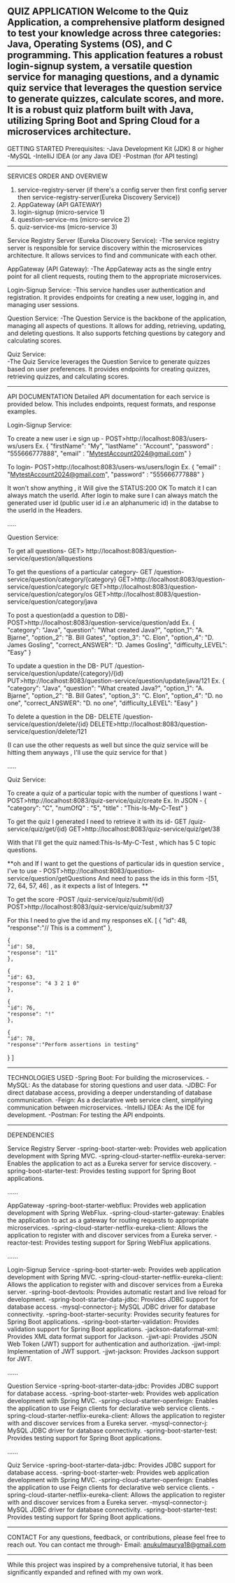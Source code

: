 QUIZ APPLICATION
Welcome to the Quiz Application, a comprehensive platform designed to test your knowledge across three categories: Java, Operating Systems (OS), and C programming. 
This application features a robust login-signup system, a versatile question service for managing questions, and a dynamic quiz service that leverages the question service to generate quizzes, calculate scores, and more.
It is a robust quiz platform built with Java, utilizing Spring Boot and Spring Cloud for a microservices architecture. 
------------------------------------------------------------------------------------------------------------------------------------------------------------------------------------------------------------------------------------

GETTING STARTED
Prerequisites:
-Java Development Kit (JDK) 8 or higher
-MySQL
-IntelliJ IDEA (or any Java IDE)
-Postman (for API testing)


------------------------------------------------------------------------------------------------------------------------------------------------------------------------------------------------------------------------------------

SERVICES ORDER AND OVERVIEW

1. service-registry-server (if there's a config server then first config server then service-registry-server(Eureka Discovery Service))
2. AppGateway (API GATEWAY)
3. login-signup (micro-service 1)
4. question-service-ms (micro-service 2)
5. quiz-service-ms (micro-service 3)


Service Registry Server (Eureka Discovery Service):
-The service registry server is responsible for service discovery within the microservices architecture. It allows services to find and communicate with each other.

AppGateway (API Gateway):
-The AppGateway acts as the single entry point for all client requests, routing them to the appropriate microservices.

Login-Signup Service:
-This service handles user authentication and registration. It provides endpoints for creating a new user, logging in, and managing user sessions.

Question Service:
-The Question Service is the backbone of the application, managing all aspects of questions. It allows for adding, retrieving, updating, and deleting questions. It also supports fetching questions by category and calculating scores.

Quiz Service:                    
-The Quiz Service leverages the Question Service to generate quizzes based on user preferences. It provides endpoints for creating quizzes, retrieving quizzes, and calculating scores.


------------------------------------------------------------------------------------------------------------------------------------------------------------------------------------------------------------------------------------

API DOCUMENTATION
Detailed API documentation for each service is provided below. This includes endpoints, request formats, and response examples.


Login-Signup Service:

To create a new user i.e sign up -
POST>http://localhost:8083/users-ws/users
Ex. 
{
    "firstName": "My",
    "lastName" : "Account",
    "password" : "555666777888",
    "email" : "MytestAccount2024@gmail.com"
}



To login-
POST>http://localhost:8083/users-ws/users/login
Ex. 
{
    "email" : "MytestAccount2024@gmail.com",
    "password" : "555666777888"
}

It won't show anything , it Will give the STATUS:200 OK
To match it I can always match the userId.
After login to make sure I can always match the generated user id
(public user id i.e an alphanumeric id) in the databse to the userId in the Headers.



.....



Question Service:

To get all questions-
GET> http://localhost:8083/question-service/question/allquestions

To get the questions of a particular category- GET /question-service/question/category/{category}
GET>http://localhost:8083/question-service/question/category/c
GET>http://localhost:8083/question-service/question/category/os
GET>http://localhost:8083/question-service/question/category/java

To post a question(add a question to DB)-
POST>http://localhost:8083/question-service/question/add
Ex. 
{
    "category": "Java",
    "question": "What created Java?",
    "option_1": "A. Bjarne",
    "option_2": "B. Bill Gates",
    "option_3": "C. Elon",
    "option_4": "D. James Gosling",
    "correct_ANSWER": "D. James Gosling",
    "difficulty_LEVEL": "Easy"
}



To update a question in the DB- PUT /question-service/question/update/{category}/{id}
PUT>http://localhost:8083/question-service/question/update/java/121
Ex. 
{
    "category": "Java",
    "question": "What created Java?",
    "option_1": "A. Bjarne",
    "option_2": "B. Bill Gates",
    "option_3": "C. Elon",
    "option_4": "D. no one",
    "correct_ANSWER": "D. no one",
    "difficulty_LEVEL": "Easy"
}


To delete a question in the DB- DELETE /question-service/question/delete/{id}
DELETE>http://localhost:8083/question-service/question/delete/121

(I can use the other requests as well but since the quiz service will be hitting them anyways , I'll use the quiz service for that )




.....



Quiz Service:

To create a quiz of a particular topic with the number of questions I want -
POST>http://localhost:8083/quiz-service/quiz/create 
Ex. In JSON  -
{
    "category": "C",
    "numOfQ" : "5",
    "title" : "This-Is-My-C-Test"
}



To get the quiz I generated I need to retrieve it with its id- GET /quiz-service/quiz/get/{id}
GET>http://localhost:8083/quiz-service/quiz/get/38

With that I'll get the quiz named:This-Is-My-C-Test , which has 5 C topic questions.

**oh and If I want to get the questions of particular ids in question service , I've to use -
POST>http://localhost:8083/question-service/question/getQuestions
And need to pass the ids in this form -[51, 72, 64, 57, 46] , as it expects a list of Integers. **


To get the score -POST /quiz-service/quiz/submit/{id}
POST>http://localhost:8083/quiz-service/quiz/submit/37

For this I need to give the id and my responses
eX. 
[
    {
    "id": 48,
    "response":"// This is a comment"
    },

    {
    "id": 58,
    "response": "11"
    },

    {
    "id": 63,
    "response": "4 3 2 1 0"
    },
 
    {
    "id": 76,
    "response": "!"
    },
    
    {
    "id": 78,
    "response":"Perform assertions in testing"
}
]


------------------------------------------------------------------------------------------------------------------------------------------------------------------------------------------------------------------------------------


TECHNOLOGIES USED
-Spring Boot: For building the microservices.
-MySQL: As the database for storing questions and user data.
-JDBC: For direct database access, providing a deeper understanding of database communication.
-Feign: As a declarative web service client, simplifying communication between microservices.
-IntelliJ IDEA: As the IDE for development.
-Postman: For testing the API endpoints.

------------------------------------------------------------------------------------------------------------------------------------------------------------------------------------------------------------------------------------


DEPENDENCIES

Service Registry Server
-spring-boot-starter-web: Provides web application development with Spring MVC.
-spring-cloud-starter-netflix-eureka-server: Enables the application to act as a Eureka server for service discovery.
-spring-boot-starter-test: Provides testing support for Spring Boot applications.

......

AppGateway
-spring-boot-starter-webflux: Provides web application development with Spring WebFlux.
-spring-cloud-starter-gateway: Enables the application to act as a gateway for routing requests to appropriate microservices.
-spring-cloud-starter-netflix-eureka-client: Allows the application to register with and discover services from a Eureka server.
-reactor-test: Provides testing support for Spring WebFlux applications.

......

Login-Signup Service
-spring-boot-starter-web: Provides web application development with Spring MVC.
-spring-cloud-starter-netflix-eureka-client: Allows the application to register with and discover services from a Eureka server.
-spring-boot-devtools: Provides automatic restart and live reload for development.
-spring-boot-starter-data-jdbc: Provides JDBC support for database access.
-mysql-connector-j: MySQL JDBC driver for database connectivity.
-spring-boot-starter-security: Provides security features for Spring Boot applications.
-spring-boot-starter-validation: Provides validation support for Spring Boot applications.
-jackson-dataformat-xml: Provides XML data format support for Jackson.
-jjwt-api: Provides JSON Web Token (JWT) support for authentication and authorization.
-jjwt-impl: Implementation of JWT support.
-jjwt-jackson: Provides Jackson support for JWT.

......

Question Service
-spring-boot-starter-data-jdbc: Provides JDBC support for database access.
-spring-boot-starter-web: Provides web application development with Spring MVC.
-spring-cloud-starter-openfeign: Enables the application to use Feign clients for declarative web service clients.
-spring-cloud-starter-netflix-eureka-client: Allows the application to register with and discover services from a Eureka server.
-mysql-connector-j: MySQL JDBC driver for database connectivity.
-spring-boot-starter-test: Provides testing support for Spring Boot applications.

......

Quiz Service
-spring-boot-starter-data-jdbc: Provides JDBC support for database access.
-spring-boot-starter-web: Provides web application development with Spring MVC.
-spring-cloud-starter-openfeign: Enables the application to use Feign clients for declarative web service clients.
-spring-cloud-starter-netflix-eureka-client: Allows the application to register with and discover services from a Eureka server.
-mysql-connector-j: MySQL JDBC driver for database connectivity.
-spring-boot-starter-test: Provides testing support for Spring Boot applications.


------------------------------------------------------------------------------------------------------------------------------------------------------------------------------------------------------------------------------------

CONTACT
For any questions, feedback, or contributions, please feel free to reach out. You can contact me through-
Email: [anukulmaurya18@gmail.com](mailto:anukulmaurya18@gmail.com)

--------------------------------------------------------------------------------------------------------------------------------------------------------------------------------------------------------------------------------------
While this project was inspired by a comprehensive tutorial, it has been significantly expanded and refined with my own work.
